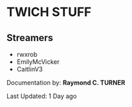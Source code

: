 # TWICH STUFF

## Streamers
* rwxrob
* EmilyMcVicker
* CaitlinV3


Documentation by: **Raymond C. TURNER**

Last Updated: 1 Day ago